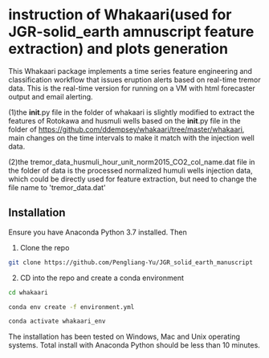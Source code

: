 # instruction of Whakaari(used for JGR-solid_earth amnuscript feature extraction) and plots generation
This Whakaari package implements a time series feature engineering and classification workflow that issues eruption alerts based on real-time tremor data. This is the real-time version for running on a VM with html forecaster output and email alerting.

(1)the __init__.py file in the folder of whakaari is slightly modified to extract the features of Rotokawa and husmuli wells based on the __init__.py file in the folder of https://github.com/ddempsey/whakaari/tree/master/whakaari, main changes on the time intervals to make it match with the injection well data.

(2)the tremor_data_husmuli_hour_unit_norm2015_CO2_col_name.dat file in the folder of data is the processed normalized humuli wells injection data, which could be directly used for feature extraction, but need to change the file name to 'tremor_data.dat' 

## Installation

Ensure you have Anaconda Python 3.7 installed. Then

1. Clone the repo

```bash
git clone https://github.com/Pengliang-Yu/JGR_solid_earth_manuscript
```

2. CD into the repo and create a conda environment

```bash
cd whakaari

conda env create -f environment.yml

conda activate whakaari_env
```

The installation has been tested on Windows, Mac and Unix operating systems. Total install with Anaconda Python should be less than 10 minutes.


